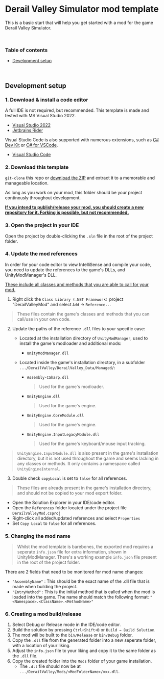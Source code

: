 # Derail Valley Simulator mod template

This is a basic start that will help you get started with a mod for the game Derail Valley Simulator.

<br>

### Table of contents
- [Development setup](#development-setup)

<br>

## Development setup

### 1. Download & install a code editor

A full IDE is not required, but recommended. This template is made and tested with MS Visual Studio 2022.
- [Visual Studio 2022](https://visualstudio.microsoft.com/vs/community/)
- [Jetbrains Rider](https://www.jetbrains.com/rider/)

Visual Studio Code is also supported with numerous extensions, such as [C# Dev Kit](https://marketplace.visualstudio.com/items?itemName=ms-dotnettools.csdevkit) or [C# for VSCode](https://marketplace.visualstudio.com/items?itemName=ms-dotnettools.csharp).
- [Visual Studio Code](https://code.visualstudio.com/)

### 2. Download this template

`git-clone` this repo or [download the ZIP](https://github.com/MikevanBreePXL/dv-simulator-UMM-mod-template/archive/refs/heads/main.zip) and extract it to a memorable and manageable location.

As long as you work on your mod, this folder should be your project continously throughout development.

<b><u>If you intend to publish/release your mod, you should create a new repository for it. Forking is possible, but not recommended.</u></b>

### 3. Open the project in your IDE

Open the project by double-clicking the `.sln` file in the root of the project folder.

### 4. Update the mod references

In order for your code editor to view IntelliSense and compile your code, you need to update the references to the game's DLLs, and UnityModManager's DLL.

<u>These include all classes and methods that you are able to call for your mod.</u>

1. Right click the `Class Library (.NET Framework)` project "DerailValleyMod" and select `Add` → `Reference...` 

> These files contain the game's classes and methods that you can call/use in your own code.

2. Update the paths of the reference `.dll` files to your specific case: 

    - Located at the installation directory of `UnityModManager`, used to install the game's modloader and additional mods:
        - `UnityModManager.dll`

    - Located inside the game's installation directory, in a subfolder `.../DerailValley/DerailValley_Data/Managed/`:
        - `Assembly-CSharp.dll`
            > Used for the game's modloader.
        - `UnityEngine.dll`
            > Used for the game's engine.
        - `UnityEngine.CoreModule.dll`
            > Used for the game's engine.
        - `UnityEngine.InputLegacyModule.dll`
            > Used for the game's keyboard/mouse input tracking.

> `UnityEngine.InputModule.dll` is also present in the game's installation directory, but it is not used throughout the game and seems lacking in any classes or methods. It only contains a namespace called `UnityEngineInternal`.

3. Double check `copyLocal` is set to `false` for all references.

> These files are already present in the game's installation directory, and should not be copied to your mod export folder.

- Open the Solution Explorer in your IDE/code editor.
- Open the `References` folder located under the project file `DerailValleyMod.csproj`
- Right-click all added/updated references and select `Properties`
- Set `Copy Local` to `false` for all references.

### 5. Changing the mod name

> Whilst the mod template is barebones, the exported mod requires a seperate `info.json` file for extra information, shown in UnityModManager. There's a working example `info.json` file present in the root of the project folder.

There are 2 fields that need to be monitored for mod name changes:

- `"AssemblyName"` :  This should be the exact name of the .dll file that is made when building the project.
- `"EntryMethod"` :  This is the initial method that is called when the mod is loaded into the game. The name should match the following format: `"<Namespace>.<ClassName>.<MethodName>"`

### 6. Creating a mod build/release

1. Select Debug or Release mode in the IDE/code editor.
2. Build the solution by pressing `Ctrl+Shift+B` or `Build → Build Solution`.
3. The mod will be built to the `bin/Release` or `bin/Debug` folder.
4. Copy the `.dll` file from the generated folder into a new seperate folder, with a location of your liking.
5. Adjust the `info.json` file to your liking and copy it to the same folder as the `.dll` file.
6. Copy the created folder into the `Mods` folder of your game installation.
    - The `.dll` file should now be at `.../DerailValley/Mods/<ModFolderName>/xxx.dll`.